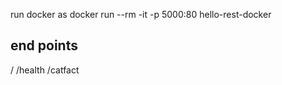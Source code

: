 
run docker as
docker run --rm -it -p 5000:80 hello-rest-docker

## end points ##
/
/health
/catfact

